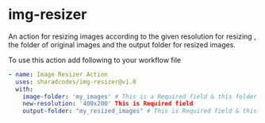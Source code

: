 # img-resizer
An action for resizing images according to the given resolution for resizing , the folder of original images and the output folder for resized images.

To use this action add following to your workflow file

```yml
- name: Image Resizer Action
  uses: sharadcodes/img-resizer@v1.0
  with:
    image-folder: 'my_images' # This is a Required field & this folder has original images
    new-resolution: '400x200' This is Required field
    output-folder: "my_resized_images" # This is Required field & this folder will be used to store resized images
```
